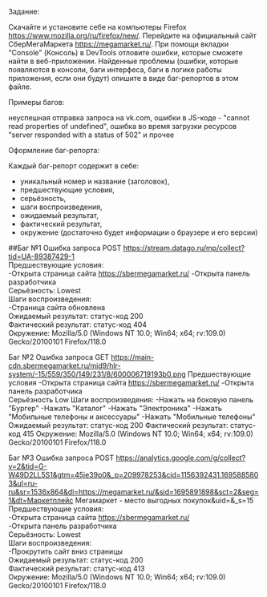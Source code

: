 Задание:

Скачайте и установите себе на компьютеры Firefox https://www.mozilla.org/ru/firefox/new/. Перейдите на официальный сайт СберМегаМаркета https://megamarket.ru/. При помощи вкладки "Console" (Консоль) в DevTools отловите ошибки, которые сможете найти в веб-приложении. Найденные проблемы (ошибки, которые появляются в консоли, баги интерфеса, баги в логике работы приложения, если они будут) опишите в виде баг-репортов в этом файле. 

Примеры багов:

неуспешная отправка запроса на vk.com, ошибки в JS-коде -
"cannot read properties of undefined", ошибка во время загрузки ресурсов "server responded with a status of 502" и прочее

Оформление баг-репорта:

Каждый баг-репорт содержит в себе: 
- уникальный номер и название (заголовок),
- предшествующие условия, 
- серьёзность, 
- шаги воспроизведения, 
- ожидаемый результат, 
- фактический результат, 
- окружение (достаточно будет информации о браузере и его версии)

##Баг №1 Ошибка запроса POST https://stream.datago.ru/mp/collect?tid=UA-89387429-1  
Предшествующие условия:   
-Открыта страница сайта https://sbermegamarket.ru/ 
-Открыта панель разработчика    
Серьёзность: Lowest  
Шаги воспроизведения:  
-Страница сайта обновлена  
Ожидаемый результат: статус-код 200  
Фактический результат: статус-код 404  
Окружение: Mozilla/5.0 (Windows NT 10.0; Win64; x64; rv:109.0) Gecko/20100101 Firefox/118.0  

Баг №2 Ошибка запроса GET https://main-cdn.sbermegamarket.ru/mid9/hlr-system/-15/559/350/149/231/8/600006719193b0.png
Предшествующие условия
-Открыта страница сайта https://sbermegamarket.ru/ 
-Открыта панель разработчика  
Серьёзность Low
Шаги воспроизведения:
-Нажать на боковую панель "Бургер"
-Нажать "Каталог"
-Нажать "Электроника"
-Нажать "Мобильные телефоны и аксессуары"
-Нажать "Мобильные телефоны"
Ожидаемый результат: статус-код 200 
Фактический результат: статус-код 415
Окружение: Mozilla/5.0 (Windows NT 10.0; Win64; x64; rv:109.0) Gecko/20100101 Firefox/118.0  

Баг №3 Ошибка запроса POST https://analytics.google.com/g/collect?v=2&tid=G-W49D2LL5S1&gtm=45je39p0&_p=209978253&cid=1156392431.1695885803&ul=ru-ru&sr=1536x864&dl=https://megamarket.ru/&sid=1695891898&sct=2&seg=1&dt=Маркетплейс Мегамаркет - место выгодных покупок&uid=&_s=15  
Предшествующие условия:  
-Открыта страница сайта https://sbermegamarket.ru/  
-Открыта панель разработчика    
Серьёзность: Lowest  
Шаги воспроизведения:  
-Прокрутить сайт вниз страницы  
Ожидаемый результат: статус-код 200  
Фактический результат: статус-код 413  
Окружение: Mozilla/5.0 (Windows NT 10.0; Win64; x64; rv:109.0) Gecko/20100101 Firefox/118.0 
